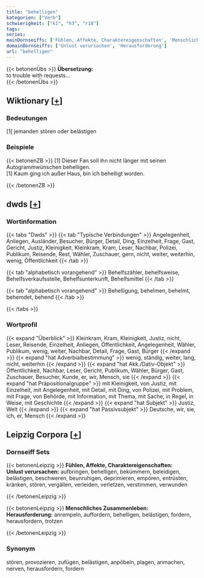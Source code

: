 ```yaml
---
title: "behelligen"
kategorien: ["Verb"]
schwierigkeit: ["k1", "h3", "r18"]
tags:
series:
mainDornseiffs: ['Fühlen, Affekte, Charaktereigenschaften', 'Menschliches Zusammenleben']
domainDornseiffs: ['Unlust verursachen', 'Herausforderung']
url: "behelligen"
---
```


{{< betonenÜbs >}}
**Übersetzung:**  
to trouble with requests...  
{{< /betonenÜbs >}}

## Wiktionary [[+](https://de.wiktionary.org/wiki/behelligen)]

### Bedeutungen
[1] jemanden stören oder belästigen  

### Beispiele
{{< betonenZB >}}
[1] Dieser Fan soll ihn nicht länger mit seinen Autogrammwünschen behelligen.  
[1] Kaum ging ich außer Haus, bin ich behelligt worden.  

{{< /betonenZB >}}


## dwds [[+](https://www.dwds.de/wb/behelligen)]

### Wortinformation
{{< tabs "Dwds" >}}
{{< tab "Typische Verbindungen" >}}
Angelegenheit, Anliegen, Ausländer, Besucher, Bürger, Detail, Ding, Einzelheit, Frage, Gast, Gericht, Justiz, Kleinigkeit, Kleinkram, Kram, Leser, Nachbar, Polizei, Publikum, Reisende, Rest, Wähler, Zuschauer, gern, nicht, weiter, weiterhin, wenig, Öffentlichkeit
{{< /tab >}}

{{< tab "alphabetisch vorangehend" >}}
Behelfszähler, behelfsweise, Behelfsverkaufsstelle, Behelfsunterkunft, Behelfsmittel
{{< /tab >}}

{{< tab "alphabetisch vorangehend" >}}
Behelligung, behelmen, behelmt, behemdet, behend
{{< /tab >}}

{{< /tabs >}}

### Wortprofil
{{< expand "Überblick" >}} Kleinkram, Kram, Kleinigkeit, Justiz, nicht, Leser, Reisende, Einzelheit, Anliegen, Öffentlichkeit, Angelegenheit, Wähler, Publikum, wenig, weiter, Nachbar, Detail, Frage, Gast, Bürger {{< /expand >}}
{{< expand "hat Adverbialbestimmung" >}} wenig, ständig, weiter, lang, nicht, weiterhin {{< /expand >}}
{{< expand "hat Akk./Dativ-Objekt" >}} Öffentlichkeit, Nachbar, Leser, Gericht, Publikum, Wähler, Bürger, Gast, Zuschauer, Besucher, Kunde, er, wir, Mensch, sie {{< /expand >}}
{{< expand "hat Präpositionalgruppe" >}} mit Kleinigkeit, von Justiz, mit Einzelheit, mit Angelegenheit, mit Detail, mit Ding, von Polizei, mit Problem, mit Frage, von Behörde, mit Information, mit Thema, mit Sache, in Regel, in Weise, mit Geschichte {{< /expand >}}
{{< expand "hat Subjekt" >}} Justiz, Welt {{< /expand >}}
{{< expand "hat Passivsubjekt" >}} Deutsche, wir, sie, ich, er, Mensch {{< /expand >}}

## Leipzig Corpora [[+](https://corpora.uni-leipzig.de/en/res?word=behelligen&corpusId=deu_newscrawl-public_2018)]

### Dornseiff Sets
{{< betonenLeipzig >}}
**Fühlen, Affekte, Charaktereigenschaften:**  
**Unlust verursachen:** aufbringen, behelligen, bekümmern, beleidigen, belästigen, beschweren, beunruhigen, deprimieren, empören, entrüsten, kränken, stören, vergällen, verleiden, verletzen, verstimmen, verwunden  

{{< /betonenLeipzig >}}


{{< betonenLeipzig >}}
**Menschliches Zusammenleben:**  
**Herausforderung:** anrempeln, auffordern, behelligen, belästigen, fordern, herausfordern, trotzen  

{{< /betonenLeipzig >}}

### Synonym
stören, provozieren, zufügen, belästigen, anpöbeln, plagen, anmachen, nerven, herausfordern, fordern

